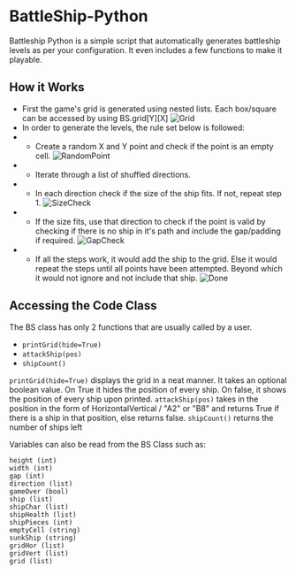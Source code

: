 # BattleShip-Python

Battleship Python is a simple script that automatically generates battleship levels as per your configuration. It even includes a few functions to make it playable.

## How it Works

- First the game's grid is generated using nested lists. Each box/square can be accessed by using BS.grid[Y][X]
 ![Grid](https://drive.google.com/uc?export=view&id=1xUQw9BmmyZPKnm4Vsp5A0Xbtx3vomxdC)
- In order to generate the levels, the rule set below is followed:
- - Create a random X and Y point and check if the point is an empty cell.
 ![RandomPoint](https://drive.google.com/uc?export=view&id=1SUcy-r_DToI3WyGk8fPksg35w5SIX8tR)
- - Iterate through a list of shuffled directions. 
- - In each direction check if the size of the ship fits. If not, repeat step 1.
![SizeCheck](https://drive.google.com/uc?export=view&id=1UpRraxboFfMbADJ6QQ-sOWo6Uw5namcV)
- - If the size fits, use that direction to check if the point is valid by checking if there is no ship in it's path and include the gap/padding if required.
![GapCheck](https://drive.google.com/uc?export=view&id=12fhaJCTLdFIS8MHr8GDx4nrDxBwoZCcD)
- - If all the steps work, it would add the ship to the grid. Else it would repeat the steps until all points have been attempted. Beyond which it would not ignore and not include that ship.
![Done](https://drive.google.com/uc?export=view&id=1wvFFxwilDu4rfS0XGG1pV0FG6IdZAkc4)

## Accessing the Code Class

The BS class has only 2 functions that are usually called by a user.
- ```printGrid(hide=True)```
- ```attackShip(pos)```
- ```shipCount()```

```printGrid(hide=True)``` displays the grid in a neat manner. It takes an optional boolean value. On True it hides the position of every ship. On false, it shows the position of every ship upon printed.
```attackShip(pos)``` takes in the position in the form of HorizontalVertical / "A2" or "B8" and returns True if there is a ship in that position, else returns false.
```shipCount()``` returns the number of ships left

Variables can also be read from the BS Class such as:
```
height (int)
width (int)
gap (int)
direction (list)
gameOver (bool)
ship (list)
shipChar (list)
shipHealth (list)
shipPieces (int)
emptyCell (string)
sunkShip (string)
gridHor (list)
gridVert (list)
grid (list)
```